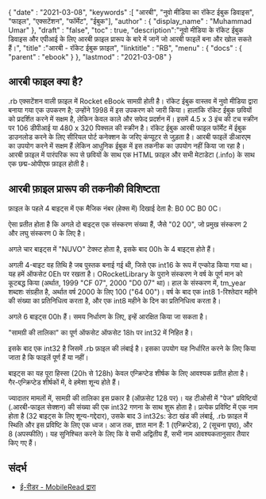 {
  "date" : "2021-03-08",
  "keywords" :[ "आरबी", "नुवो मीडिया का रॉकेट ईबुक डिवाइस", "फाइल", "एक्सटेंशन", "फॉर्मेट", "ईबुक"],
  "author" : {
    "display_name" : "Muhammad Umar"
},
  "draft" : "false",
  "toc" : true,
  "description":"नूवो मीडिया के रॉकेट ईबुक डिवाइस और एपीआई के लिए आरबी फ़ाइल प्रारूप के बारे में जानें जो आरबी फाइलें बना और खोल सकते हैं।",
  "title" :"आरबी - रॉकेट ईबुक फ़ाइल",
  "linktitle" : "RB",
  "menu" : {
    "docs" : {
      "parent" : "ebook"
}
},
  "lastmod" : "2021-03-08"
}

## आरबी फाइल क्या है?

.rb एक्सटेंशन वाली फ़ाइल में Rocket eBook सामग्री होती है। रॉकेट ईबुक वास्तव में नुवो मीडिया द्वारा बनाया गया एक उपकरण है; उन्होंने 1998 में इस उपकरण को जारी किया। हालांकि रॉकेट ईबुक छवियों को प्रदर्शित करने में सक्षम है, लेकिन केवल काले और सफेद प्रदर्शन में। इसमें 4.5 x 3 इंच की टच स्क्रीन पर 106 डीपीआई या 480 x 320 पिक्सल की स्क्रीन है। रॉकेट ईबुक आरबी फाइल फॉर्मेट में ईबुक डाउनलोड करने के लिए सीरियल पोर्ट कनेक्शन के जरिए कंप्यूटर से जुड़ता है। आरबी फाइलें डीआरएम का उपयोग करने में सक्षम हैं लेकिन आधुनिक ईबुक में इस तकनीक का उपयोग नहीं किया जा रहा है। आरबी फ़ाइल में पारंपरिक रूप से छवियों के साथ एक HTML फ़ाइल और सभी मेटाडेटा (.info) के साथ एक छद्म-ओपीएफ फ़ाइल होती है।

## आरबी फ़ाइल प्रारूप की तकनीकी विशिष्टता ##

फ़ाइल के पहले 4 बाइट्स में एक मैजिक नंबर (हेक्स में) दिखाई देता है: B0 0C B0 0C।

ऐसा प्रतीत होता है कि अगले दो बाइट्स एक संस्करण संख्या हैं, जैसे "02 00", जो प्रमुख संस्करण 2 और लघु संस्करण 0 के लिए है।

अगले चार बाइट्स में "NUVO" टेक्स्ट होता है, इसके बाद 00h के 4 बाइट्स होते हैं।

अगली 4-बाइट वह तिथि है जब पुस्तक बनाई गई थी, जिसे एक int16 के रूप में एन्कोड किया गया था। यह हमें ऑफसेट 0Eh पर रखता है। ORocketLibrary के पुराने संस्करण ने वर्ष के पूर्ण मान को कूटबद्ध किया (अर्थात, 1999 "CF 07", 2000 "D0 07" था)। हाल के संस्करण में, tm_year शब्दशः संग्रहीत है, अर्थात वर्ष 2000 के लिए 100 ("64 00")। वर्ष के बाद एक int8 1-रिश्तेदार महीने की संख्या का प्रतिनिधित्व करता है, और एक int8 महीने के दिन का प्रतिनिधित्व करता है।

अगले 6 बाइट्स 00h हैं। समय निर्धारण के लिए, इन्हें आरक्षित किया जा सकता है।

"सामग्री की तालिका" का पूर्ण ऑफसेट ऑफसेट 18h पर int32 में निहित है।

इसके बाद एक int32 है जिसमें .rb फ़ाइल की लंबाई है। इसका उपयोग यह निर्धारित करने के लिए किया जाता है कि फाइलें पूर्ण हैं या नहीं।

बाइट्स का यह पूरा हिस्सा (20h से 128h) केवल एन्क्रिप्टेड शीर्षक के लिए आवश्यक प्रतीत होता है। गैर-एन्क्रिप्टेड शीर्षकों में, वे हमेशा शून्य होते हैं।

ज्यादातर मामलों में, सामग्री की तालिका इस प्रकार है (ऑफ़सेट 128 पर)। यह टीओसी में "पेज" प्रविष्टियों (.आरबी-फाइल सेक्शन) की संख्या की एक int32 गणना के साथ शुरू होता है। प्रत्येक प्रविष्टि में एक नाम होता है (32 बाइट्स के लिए शून्य-गद्देदार), उसके बाद 3 int32s: डेटा खंड की लंबाई, .rb फ़ाइल में स्थिति और इस प्रविष्टि के लिए एक ध्वज। आज तक, ज्ञात मान हैं: 1 (एन्क्रिप्टेड), 2 (सूचना पृष्ठ), और 8 (अपस्फीति)। यह सुनिश्चित करने के लिए कि वे सभी अद्वितीय हैं, सभी नाम आवश्यकतानुसार तैयार किए गए हैं।

## संदर्भ

* [ई-रीडर - MobileRead द्वारा](https://en.wikipedia.org/wiki/E-reader)

